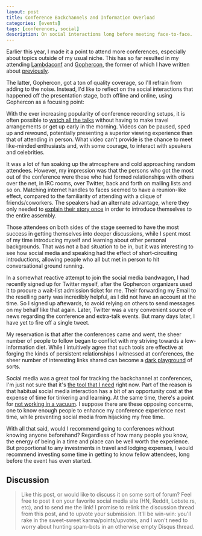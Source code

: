```yaml
---
layout: post
title: Conference Backchannels and Information Overload
categories: [events]
tags: [conferences, social]
description: On social interactions long before meeting face-to-face.
---
```


Earlier this year, I made it a point to attend more conferences,
especially about topics outside of my usual niche.
This has so far resulted in my attending [Lambdaconf](http://www.degoesconsulting.com/lambdaconf/)
and [Gophercon](http://www.gophercon.com/),
the former of which I have written about [previously](http://sunzenshen.github.io/events/2014/04/26/lambdaconf2014-resources.html).

The latter, Gophercon, got a ton of quality coverage, so I'll refrain from adding to the noise.
Instead, I'd like to reflect on the social interactions that happened off the presentation stage,
both offline and online, using Gophercon as a focusing point:

With the ever increasing popularity of conference recording setups,
it is often possible to [watch all the talks](http://www.confreaks.com/events/gophercon2014)
without having to make travel arrangements or get up early in the morning.
Videos can be paused, sped up and rewound,
potentially presenting a superior viewing experience than that of attending in person.
What video can't provide is the chance to meet like-minded enthusiasts and, with some courage,
to interact with speakers and celebrities.

It was a lot of fun soaking up the atmosphere and cold approaching random attendees.
However, my impression was that the persons who got the most out of the conference
were those who had formed relationships with others over the net,
in IRC rooms, over Twitter, back and forth on mailing lists and so on.
Matching internet handles to faces seemed to have a reunion-like effect,
compared to the familiarity of attending with a clique of friends/coworkers.
The speakers had an alternate advantage, where they only needed to
[explain their story once](http://www.hilarymason.com/speaking/why-you-an-introverted-nerd-should-try-public-speaking/)
in order to introduce themselves to the entire assembly.

Those attendees on both sides of the stage seemed to have the most success in getting themselves into deeper discussions,
while I spent most of my time introducing myself and learning about other personal backgrounds.
That was not a bad situation to be in, but it was interesting to see how social media and speaking had the effect of short-circuiting introductions,
allowing people who all but met in person to hit conversational ground running.

In a somewhat reactive attempt to join the social media bandwagon,
I had recently signed up for Twitter myself,
after the Gophercon organizers used it to procure a wait-list admission ticket for me.
Their forwarding my Email to the reselling party was incredibly helpful,
as I did not have an account at the time.
So I signed up aftewards, to avoid relying on others to send messages on my behalf like that again.
Later, Twitter was a very convenient source of news regarding the conference and extra-talk events.
But many days later, I have yet to fire off a single tweet. 

My reservation is that after the conferences came and went,
the sheer number of people to follow began to conflict with my striving towards a low-information diet.
While I intuitively agree that such tools are effective at forging the kinds of persistent relationships I witnessed at conferences,
the sheer number of interesting links shared can become a [dark playground](http://waitbutwhy.com/2013/10/why-procrastinators-procrastinate.html) of sorts.

Social media was a great tool for tracking the backchannel at conferences,
I'm just not sure that it's [the tool that I need](http://calnewport.com/blog/2013/10/03/why-im-still-not-going-to-join-facebook-four-arguments-that-failed-to-convince-me/) right now.
Part of the reason is that habitual social media interaction has a bit of an opportunity cost at the expense of time for tinkering and learning.
At the same time, there's a point for [not working in a vacuum](https://www.youtube.com/watch?v=0SARbwvhupQ).
I suppose there are these opposing concerns, one to know enough people to enhance my conference experience next time,
while preventing social media from hijacking my free time.

With all that said, would I recommend going to conferences without knowing anyone beforehand?
Regardless of how many people you know, the energy of being in a time and place can be well worth the experience.
But proportional to any investments in travel and lodging expenses,
I would recommend investing some time in getting to know fellow attendees,
long before the event has even started.

Discussion
----------
> Like this post, or would like to discuss it on some sort of forum?
> Feel free to post it on your favorite social media site (HN, Reddit, Lobste.rs, etc), and to send me the link!
> I promise to relink the discussion thread from this post, and to upvote your submission.
> It'll be win-win: you'll rake in the sweet-sweet karma/points/upvotes,
> and I won't need to worry about hunting spam-bots in an otherwise empty Disqus thread.